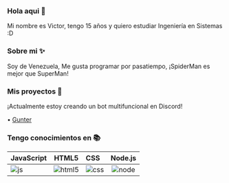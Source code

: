 ### Hola aqui :wave:

Mi nombre es Victor, tengo 15 años y quiero estudiar Ingeniería en Sistemas :D

### Sobre mi :sparkles:

Soy de Venezuela, Me gusta programar por pasatiempo, ¡SpiderMan es mejor que SuperMan!

### Mis proyectos :file_folder:

¡Actualmente estoy creando un bot multifuncional en Discord!

• [Gunter](https://discord.com/oauth2/authorize?client_id=908862622672236635&scope=bot&permissions=8)

### Tengo conocimientos en :books:

JavaScript | HTML5 | CSS | Node.js
---------------|:-----------:|:----------|:----------:
![js](https://cdn.discordapp.com/emojis/911470322346233866.png) | ![html5](https://cdn.discordapp.com/emojis/911470270517235772.png) | ![css](https://cdn.discordapp.com/emojis/911470302268121108.png) | ![node](https://cdn.discordapp.com/emojis/911471408956198912.png)
